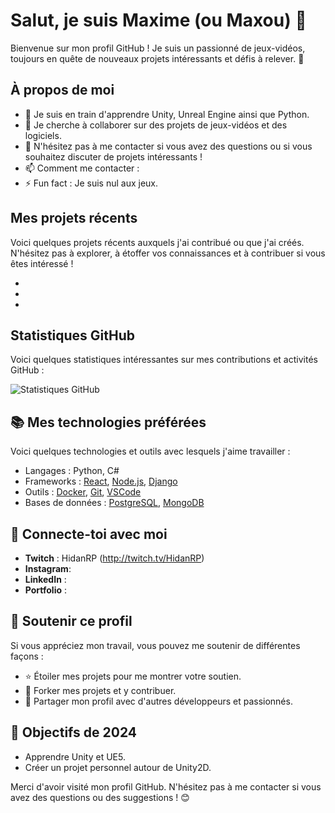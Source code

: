 # Salut, je suis **Maxime (ou Maxou)** 👋

Bienvenue sur mon profil GitHub ! Je suis un passionné de jeux-vidéos, toujours en quête de nouveaux projets intéressants et défis à relever. 🚀

## À propos de moi

- 🌱 Je suis en train d'apprendre Unity, Unreal Engine ainsi que Python.
- 👯 Je cherche à collaborer sur des projets de jeux-vidéos et des logiciels.
- 💬 N'hésitez pas à me contacter si vous avez des questions ou si vous souhaitez discuter de projets intéressants !
- 📫 Comment me contacter : 
- ⚡ Fun fact : Je suis nul aux jeux.

## Mes projets récents

Voici quelques projets récents auxquels j'ai contribué ou que j'ai créés. N'hésitez pas à explorer, à étoffer vos connaissances et à contribuer si vous êtes intéressé !

-
-
-

## Statistiques GitHub

Voici quelques statistiques intéressantes sur mes contributions et activités GitHub :

![Statistiques GitHub](https://github-readme-stats.vercel.app/api?username=ton-utilisateur&show_icons=true&hide_title=true&hide_rank=true&count_private=true&theme=tokyonight)

## 📚 Mes technologies préférées

Voici quelques technologies et outils avec lesquels j'aime travailler :

- Langages : Python, C#
- Frameworks : [React](https://reactjs.org/), [Node.js](https://nodejs.org/), [Django](https://www.djangoproject.com/)
- Outils : [Docker](https://www.docker.com/), [Git](https://git-scm.com/), [VSCode](https://code.visualstudio.com/)
- Bases de données : [PostgreSQL](https://www.postgresql.org/), [MongoDB](https://www.mongodb.com/)

## 💬 Connecte-toi avec moi

- **Twitch** : HidanRP (http://twitch.tv/HidanRP)
- **Instagram**: 
- **LinkedIn** : 
- **Portfolio** : 

## 🤝 Soutenir ce profil

Si vous appréciez mon travail, vous pouvez me soutenir de différentes façons :

- ⭐ Étoiler mes projets pour me montrer votre soutien.
- 🍴 Forker mes projets et y contribuer.
- 🎉 Partager mon profil avec d'autres développeurs et passionnés.

## 🎯 Objectifs de 2024

- Apprendre Unity et UE5.
- Créer un projet personnel autour de Unity2D.

Merci d'avoir visité mon profil GitHub. N'hésitez pas à me contacter si vous avez des questions ou des suggestions ! 😊
